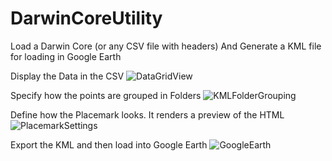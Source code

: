 # DarwinCoreUtility
Load a Darwin Core (or any CSV file with headers) And Generate a KML file for loading in Google Earth


Display the Data in the CSV
![DataGridView](https://user-images.githubusercontent.com/3460291/161330285-ddaec389-4186-4bcb-a523-d9d387ca1485.jpg)

Specify how the points are grouped in Folders
![KMLFolderGrouping](https://user-images.githubusercontent.com/3460291/161330314-28f91121-f925-4b6a-af60-5d14d821cd83.jpg)

Define how the Placemark looks. It renders a preview of the HTML
![PlacemarkSettings](https://user-images.githubusercontent.com/3460291/161330319-3f06505d-0ea1-49d7-950e-ac67988c5e08.jpg)


Export the KML and then load into Google Earth
![GoogleEarth](https://user-images.githubusercontent.com/3460291/161330344-9f1929e6-173f-4829-8b5e-ca737882b782.jpg)
